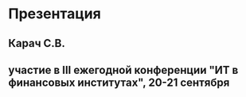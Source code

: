 # Презентация 
## Карач С.В.
## участие в III ежегодной конференции "ИТ в финансовых институтах", 20-21 сентября


